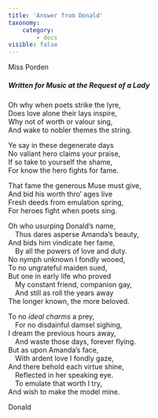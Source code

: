 ```yaml
---
title: 'Answer from Donald'
taxonomy:
    category:
        - docs
visible: false
---
```


<div class="author">Miss Porden</div>

##### Written for Music at the Request of a Lady

Oh why when poets strike the lyre,  
Does love alone their lays inspire,  
Why not of worth or valour sing,  
And wake to nobler themes the string.

Ye say in these degenerate days  
No valiant hero claims your praise,  
If so take to yourself the shame,  
For know the hero fights for fame.

That fame the generous Muse must give,  
And bid his worth thro’ ages live  
Fresh deeds from emulation spring,  
For heroes fight when poets sing.

Oh who usurping Donald’s name,  
&emsp;Thus dares asperse Amanda’s beauty,  
And bids him vindicate her fame,  
&emsp;By all the powers of love and duty.   
No nymph unknown I fondly wooed,  
To no ungrateful maiden sued,  
But one in early life who proved  
&emsp;My constant friend, companion gay,  
&emsp;And still as roll the years away  
The longer known, the more beloved.

To no *ideal charms* a prey,  
&emsp;For no disdainful damsel sighing,  
I dream the previous hours away,  
&emsp;And waste those days, forever flying.  
But as upon Amanda’s face,  
&emsp;With ardent love I fondly gaze,  
And there behold each virtue shine,  
&emsp;Reflected in her speaking eye.  
&emsp;To emulate that worth I try,  
And wish to make the model mine.

Donald